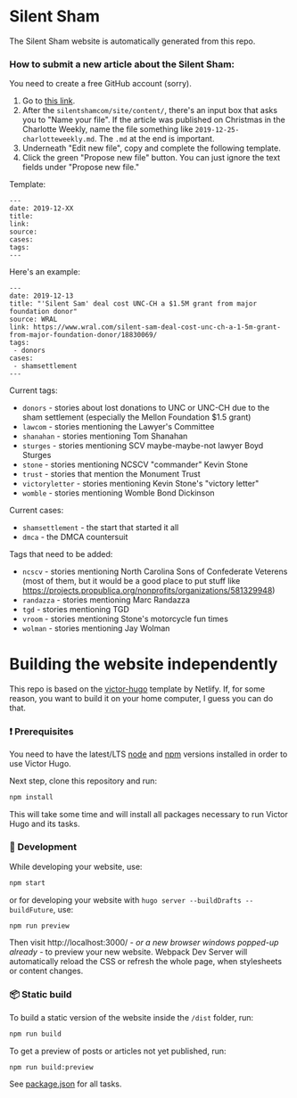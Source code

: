 # Silent Sham

The Silent Sham website is automatically generated from this repo.

### How to submit a new article about the Silent Sham:

You need to create a free GitHub account (sorry).

1. Go to [this link](https://github.com/silentshamunc/silentshamcom/new/master/site/content/links).
2. After the `silentshamcom/site/content/`, there's an input box that asks you to "Name your file". If
   the article was published on Christmas in the Charlotte Weekly, name
   the file something like `2019-12-25-charlotteweekly.md`. The `.md`
   at the end is important.
3. Underneath "Edit new file", copy and complete the following template.
4. Click the green "Propose new file" button. You can just ignore the text fields under "Propose new file."

Template:

```
---
date: 2019-12-XX
title: 
link: 
source: 
cases:
tags:
---
```

Here's an example:

```
---
date: 2019-12-13
title: "'Silent Sam' deal cost UNC-CH a $1.5M grant from major foundation donor"
source: WRAL
link: https://www.wral.com/silent-sam-deal-cost-unc-ch-a-1-5m-grant-from-major-foundation-donor/18830069/
tags:
 - donors
cases:
 - shamsettlement
---
```

Current tags:

 * `donors` - stories about lost donations to UNC or UNC-CH due to the sham settlement (especially the Mellon Foundation $1.5 grant)
 * `lawcom` - stories mentioning the Lawyer's Committee
 * `shanahan` - stories mentioning Tom Shanahan
 * `sturges` - stories mentioning SCV maybe-maybe-not lawyer Boyd Sturges
 * `stone` - stories mentioning NCSCV "commander" Kevin Stone
 * `trust` - stories that mention the Monument Trust
 * `victoryletter` - stories mentioning Kevin Stone's "victory letter"
 * `womble` - stories mentioning Womble Bond Dickinson

Current cases:

 * `shamsettlement` - the start that started it all
 * `dmca` - the DMCA countersuit

Tags that need to be added:
 * `ncscv` - stories mentioning North Carolina Sons of Confederate Veterens (most of them, but it would be a good place to put stuff like https://projects.propublica.org/nonprofits/organizations/581329948)
 * `randazza` - stories mentioning Marc Randazza
 * `tgd` - stories mentioning TGD
 * `vroom` - stories mentioning Stone's motorcycle fun times
 * `wolman` - stories mentioning Jay Wolman


# Building the website independently

This repo is based on the [victor-hugo](https://github.com/netlify-templates/victor-hugo) template by Netlify.
If, for some reason, you want to build it on your home computer, I guess you can do that.

### :exclamation: Prerequisites

You need to have the latest/LTS [node](https://nodejs.org/en/download/) and [npm](https://www.npmjs.com/get-npm) versions installed in order to use Victor Hugo.

Next step, clone this repository and run:

```bash
npm install
```

This will take some time and will install all packages necessary to run Victor Hugo and its tasks.

### :construction_worker: Development

While developing your website, use:

```bash
npm start
```

or for developing your website with `hugo server --buildDrafts --buildFuture`, use:

```bash
npm run preview
```

Then visit http://localhost:3000/ _- or a new browser windows popped-up already -_ to preview your new website. Webpack Dev Server will automatically reload the CSS or refresh the whole page, when stylesheets or content changes.

### :package: Static build

To build a static version of the website inside the `/dist` folder, run:

```bash
npm run build
```

To get a preview of posts or articles not yet published, run:

```bash
npm run build:preview
```

See [package.json](package.json#L8) for all tasks.

